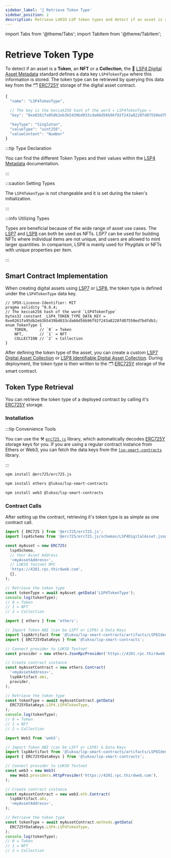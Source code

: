 ```yaml
---
sidebar_label: '🔎 Retrieve Token Type'
sidebar_position: 2
description: Retrieve LUKSO LSP token types and detect if an asset is a Token, an NFT, or a collection.
---
```


import Tabs from '@theme/Tabs';
import TabItem from '@theme/TabItem';

# Retrieve Token Type

To detect if an asset is a **Token**, an **NFT** or a **Collection**, the 📄 [LSP4 Digital Asset Metadata](../../standards/tokens/LSP4-Digital-Asset-Metadata.md) standard defines a data key `LSP4TokenType` where this information is stored. The token type can be retrieved by querying this data key from the 🗂️ [ERC725Y](../../standards/lsp-background/erc725.md#erc725y-generic-data-keyvalue-store) storage of the digital asset contract.

```js
{
  "name": "LSP4TokenType",

  // The key is the keccak256 hash of the word « LSP4TokenType »
  "key": "0xe0261fa95db2eb3b5439bd033cda66d56b96f92f243a8228fd87550ed7bdfdb3",

  "keyType": "Singleton",
  "valueType": "uint256",
  "valueContent": "Number"
}
```

:::tip Type Declaration

You can find the different Token Types and their values within the [LSP4 Metadata](../../standards/tokens/LSP4-Digital-Asset-Metadata.md#types-of-digital-assets) documentation.

:::

:::caution Setting Types

The `LSP4TokenType` is not changeable and it is set during the token's initialization.

:::

:::info Utilizing Types

Types are beneficial because of the wide range of asset use cases. The [LSP7](../../standards/tokens/LSP7-Digital-Asset.md) and [LSP8](../../standards/tokens/LSP8-Identifiable-Digital-Asset.md) can both be used as NFTs. LSP7 can be used for building NFTs where individual items are not unique, and users are allowed to mint larger quantities. In comparison, LSP8 is mainly used for Phygitals or NFTs with unique properties per item.

:::

## Smart Contract Implementation

When creating digital assets using [LSP7](../../standards/tokens/LSP7-Digital-Asset.md) or [LSP8](../../standards/tokens/LSP8-Identifiable-Digital-Asset.md), the token type is defined under the `LSP4TokenType` data key.

```solidity
// SPDX-License-Identifier: MIT
pragma solidity ^0.8.4;
// The keccak256 hash of the word `LSP4TokenType`
bytes32 constant _LSP4_TOKEN_TYPE_DATA_KEY = 0xe0261fa95db2eb3b5439bd033cda66d56b96f92f243a8228fd87550ed7bdfdb3;
enum TokenType {
    TOKEN,     // `0` = Token
    NFT,       // `1` = NFT
    COLLECTION // `2` = Collection
}
```

After defining the token type of the asset, you can create a custom [LSP7 Digital Asset Collection](../../standards/tokens/LSP7-Digital-Asset.md) or [LSP8 Identifiable Digital Asset Collection](../../standards/tokens/LSP8-Identifiable-Digital-Asset.md). During deployment, the token type is then written to the 🗂️ [ERC725Y](../../standards/lsp-background/erc725.md#erc725y-generic-data-keyvalue-store) storage of the smart contract.

## Token Type Retrieval

You can retrieve the token type of a deployed contract by calling it's [ERC725Y](../../standards/lsp-background/erc725.md#erc725y-generic-data-keyvalue-store) storage.

### Installation

:::tip Convenience Tools

You can use the ⚒️ [`erc725.js`](../../tools/erc725js/getting-started.md) library, which automatically decodes [ERC725Y](../../standards/lsp-background/erc725.md#erc725y-generic-data-keyvalue-store) storage keys for you. If you are using a regular contract instance from Ethers or Web3, you can fetch the data keys from the [`lsp-smart-contracts`](../../tools/lsp-smart-contracts/getting-started.md) library.

:::

<Tabs groupId="provider-lib">
  <TabItem value="erc725.js" label="erc725.js" default>

```bash
npm install @erc725/erc725.js
```

  </TabItem>
  <TabItem value="ethers.js" label="ethers.js">

```bash
npm install ethers @lukso/lsp-smart-contracts
```

  </TabItem>

  <TabItem value="web3js" label="web3.js">

```bash
npm install web3 @lukso/lsp-smart-contracts
```

  </TabItem>

</Tabs>

### Contract Calls

After setting up the contract, retrieving it's token type is as simple as one contract call.

<Tabs groupId="provider-lib">
  <TabItem value="erc725.js" label="erc725.js" default>

```js
import { ERC725 } from '@erc725/erc725.js';
import lsp4Schema from '@erc725/erc725.js/schemas/LSP4DigitalAsset.json';

const myAsset = new ERC725(
  lsp4Schema,
  // Your Asset Address
  '<myAssetAddress>',
  // LUKSO Testnet RPC
  'https://4201.rpc.thirdweb.com',
  {},
);

// Retrieve the token type
const tokenType = await myAsset.getData('LSP4TokenType');
console.log(tokenType);
// 0 = Token
// 1 = NFT
// 2 = Collection
```

  </TabItem>
  <TabItem value="ethers.js" label="ethers.js">

```js
import { ethers } from 'ethers';

// Import Token ABI (can be LSP7 or LSP8) & Data Keys
import lsp8Artifact from '@lukso/lsp-smart-contracts/artifacts/LSP8IdentifiableDigitalAsset.json';
import { ERC725YDataKeys } from '@lukso/lsp-smart-contracts';

// Connect provider to LUKSO Testnet
const provider = new ethers.JsonRpcProvider('https://4201.rpc.thirdweb.com');

// Create contract instance
const myAssetContract = new ethers.Contract(
  '<myAssetAddress>',
  lsp8Artifact.abi,
  provider,
);

// Retrieve the token type
const tokenType = await myAssetContract.getData(
  ERC725YDataKeys.LSP4.LSP4TokenType,
);
console.log(tokenType);
// 0 = Token
// 1 = NFT
// 2 = Collection
```

  </TabItem>

  <TabItem value="web3js" label="web3.js">

```js
import Web3 from 'web3';

// Import Token ABI (can be LSP7 or LSP8) & Data Keys
import lsp8Artifact from '@lukso/lsp-smart-contracts/artifacts/LSP8IdentifiableDigitalAsset.json';
import { ERC725YDataKeys } from '@lukso/lsp-smart-contracts';

// Connect provider to LUKSO Testnet
const web3 = new Web3(
  new Web3.providers.HttpProvider('https://4201.rpc.thirdweb.com'),
);

// Create contract instance
const myAssetContract = new web3.eth.Contract(
  lsp8Artifact.abi,
  '<myAssetAddress>',
);

// Retrieve the token type
const tokenType = await myAssetContract.methods.getData(
  ERC725YDataKeys.LSP4.LSP4TokenType,
);
console.log(tokenType);
// 0 = Token
// 1 = NFT
// 2 = Collection
```

  </TabItem>

</Tabs>
